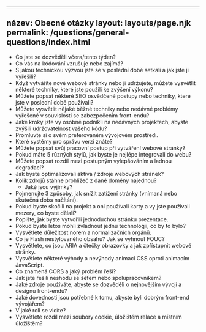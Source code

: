 ***

## název: Obecné otázky&#xA;layout: layouts/page.njk&#xA;permalink: /questions/general-questions/index.html

*   Co jste se dozvěděli včera/tento týden?
*   Co vás na kódování vzrušuje nebo zajímá?
*   S jakou technickou výzvou jste se v poslední době setkali a jak jste ji vyřešili?
*   Když vytváříte nové webové stránky nebo ji udržujete, můžete vysvětlit některé techniky, které jste použili ke zvýšení výkonu?
*   Můžete popsat některé SEO osvědčené postupy nebo techniky, které jste v poslední době používali?
*   Můžete vysvětlit nějaké běžné techniky nebo nedávné problémy vyřešené v souvislosti se zabezpečením front-endu?
*   Jaké kroky jste vy osobně podnikli na nedávných projektech, abyste zvýšili udržovatelnost vašeho kódu?
*   Promluvte si o svém preferovaném vývojovém prostředí.
*   Které systémy pro správu verzí znáte?
*   Můžete popsat svůj pracovní postup při vytváření webové stránky?
*   Pokud máte 5 různých stylů, jak byste je nejlépe integrovali do webu?
*   Můžete popsat rozdíl mezi postupným vylepšováním a ladnou degradací?
*   Jak byste optimalizovali aktiva / zdroje webových stránek?
*   Kolik zdrojů stáhne prohlížeč z dané domény najednou?
    *   Jaké jsou výjimky?
*   Pojmenujte 3 způsoby, jak snížit zatížení stránky (vnímaná nebo skutečná doba načítání).
*   Pokud byste skočili na projekt a oni používali karty a vy jste používali mezery, co byste dělali?
*   Popište, jak byste vytvořili jednoduchou stránku prezentace.
*   Pokud byste letos mohli zvládnout jednu technologii, co by to bylo?
*   Vysvětlete důležitost norem a normalizačních orgánů.
*   Co je Flash nestylovaného obsahu? Jak se vyhnout FOUC?
*   Vysvětlete, co jsou ARIA a čtečky obrazovky a jak zpřístupnit webové stránky.
*   Vysvětlete některé výhody a nevýhody animací CSS oproti animacím JavaScript.
*   Co znamená CORS a jaký problém řeší?
*   Jak jste řešili neshodu se šéfem nebo spolupracovníkem?
*   Jaké zdroje používáte, abyste se dozvěděli o nejnovějším vývoji a designu front-endu?
*   Jaké dovednosti jsou potřebné k tomu, abyste byli dobrým front-end vývojářem?
*   V jaké roli se vidíte?
*   Vysvětlete rozdíl mezi soubory cookie, úložištěm relace a místním úložištěm?
